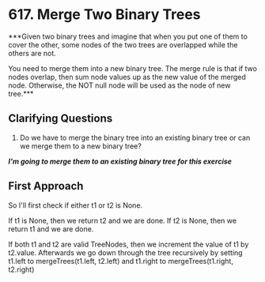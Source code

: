 # 617. Merge Two Binary Trees #

***Given two binary trees and imagine that when you put one of them to cover the other, some nodes of the two trees are overlapped while the others are not.

You need to merge them into a new binary tree. The merge rule is that if two nodes overlap, then sum node values up as the new value of the merged node. Otherwise, the NOT null node will be used as the node of new tree.***

## Clarifying Questions ##

1. Do we have to merge the binary tree into an existing binary tree or can we merge them to a new binary tree?

***I'm going to merge them to an existing binary tree for this exercise***

## First Approach ##

So I'll first check if either t1 or t2 is None.

If t1 is None, then we return t2 and we are done. If t2 is None, then we return t1 and we are done.

If both t1 and t2 are valid TreeNodes, then we increment the value of t1 by t2.value. Afterwards we go down through the tree recursively by setting t1.left to mergeTrees(t1.left, t2.left) and t1.right to mergeTrees(t1.right, t2.right)
